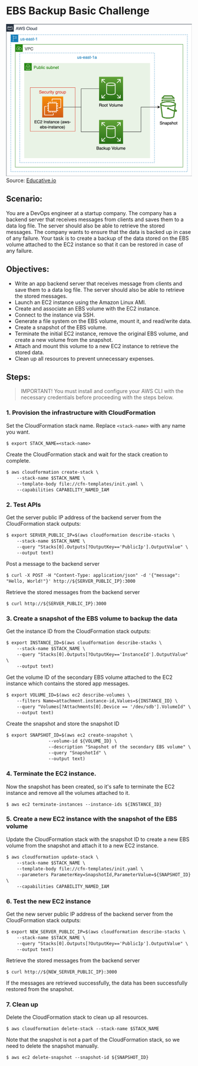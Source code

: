 # EBS Backup Basic Challenge

![Diagram](./diagram.png)
Source: [Educative.io](https://educative.io)

## Scenario:
You are a DevOps engineer at a startup company. The company has a backend server that receives messages from clients and saves them to a data log file. The server should also be able to retrieve the stored messages. The company wants to ensure that the data is backed up in case of any failure. Your task is to create a backup of the data stored on the EBS volume attached to the EC2 instance so that it can be restored in case of any failure.

## Objectives:
- Write an app backend server that receives message from clients and save them to a data log file. The server should also be able to retrieve the stored messages.
- Launch an EC2 instance using the Amazon Linux AMI.
- Create and associate an EBS volume with the EC2 instance.
- Connect to the instance via SSH.
- Generate a file system on the EBS volume, mount it, and read/write data.
- Create a snapshot of the EBS volume.
- Terminate the initial EC2 instance, remove the original EBS volume, and create a new volume from the snapshot.
- Attach and mount this volume to a new EC2 instance to retrieve the stored data.
- Clean up all resources to prevent unnecessary expenses.


## Steps:
> IMPORTANT! You must install and configure your AWS CLI with the necessary credentials before proceeding with the steps below.

### 1. Provision the infrastructure with CloudFormation
Set the CloudFormation stack name. Replace `<stack-name>` with any name you want.

```
$ export STACK_NAME=<stack-name>
```

Create the CloudFormation stack and wait for the stack creation to complete.

```
$ aws cloudformation create-stack \
    --stack-name $STACK_NAME \
    --template-body file://cfn-templates/init.yaml \
    --capabilities CAPABILITY_NAMED_IAM
```

### 2. Test APIs
Get the server public IP address of the backend server from the CloudFormation stack outputs:

```
$ export SERVER_PUBLIC_IP=$(aws cloudformation describe-stacks \
    --stack-name $STACK_NAME \
    --query "Stacks[0].Outputs[?OutputKey=='PublicIp'].OutputValue" \
    --output text)
```

Post a message to the backend server

```
$ curl -X POST -H "Content-Type: application/json" -d '{"message": "Hello, World!"}' http://${SERVER_PUBLIC_IP}:3000
```

Retrieve the stored messages from the backend server

```
$ curl http://${SERVER_PUBLIC_IP}:3000
```

### 3. Create a snapshot of the EBS volume to backup the data
Get the instance ID from the CloudFormation stack outputs:
```
$ export INSTANCE_ID=$(aws cloudformation describe-stacks \
    --stack-name $STACK_NAME \
    --query "Stacks[0].Outputs[?OutputKey=='InstanceId'].OutputValue" \
    --output text)
```

Get the volume ID of the secondary EBS volume attached to the EC2 instance which contains the stored app messages.
    
```
$ export VOLUME_ID=$(aws ec2 describe-volumes \
    --filters Name=attachment.instance-id,Values=${INSTANCE_ID} \
    --query "Volumes[?Attachments[0].Device == '/dev/sdb'].VolumeId" \
    --output text)
```

Create the snapshot and store the snapshot ID

```
$ export SNAPSHOT_ID=$(aws ec2 create-snapshot \
                --volume-id ${VOLUME_ID} \
                --description "Snapshot of the secondary EBS volume" \
                --query "SnapshotId" \
                --output text)
```
    

### 4. Terminate the EC2 instance.
Now the snapshot has been created, so it's safe to terminate the EC2 instance and remove all the volumes attached to it.
    
```
$ aws ec2 terminate-instances --instance-ids ${INSTANCE_ID}
```

### 5. Create a new EC2 instance with the snapshot of the EBS volume
Update the CloudFormation stack with the snapshot ID to create a new EBS volume from the snapshot and attach it to a new EC2 instance.

```
$ aws cloudformation update-stack \
    --stack-name $STACK_NAME \
    --template-body file://cfn-templates/init.yaml \
    --parameters ParameterKey=SnapshotId,ParameterValue=${SNAPSHOT_ID} \
    --capabilities CAPABILITY_NAMED_IAM
```


### 6. Test the new EC2 instance
Get the new server public IP address of the backend server from the CloudFormation stack outputs:

```
$ export NEW_SERVER_PUBLIC_IP=$(aws cloudformation describe-stacks \
    --stack-name $STACK_NAME \
    --query "Stacks[0].Outputs[?OutputKey=='PublicIp'].OutputValue" \
    --output text)
```

Retrieve the stored messages from the backend server

```
$ curl http://${NEW_SERVER_PUBLIC_IP}:3000
```
If the messages are retrieved successfully, the data has been successfully restored from the snapshot.

### 7. Clean up
Delete the CloudFormation stack to clean up all resources.

```
$ aws cloudformation delete-stack --stack-name $STACK_NAME
```

Note that the snapshot is not a part of the CloudFormation stack, so we need to delete the snapshot manually.

```
$ aws ec2 delete-snapshot --snapshot-id ${SNAPSHOT_ID}
```